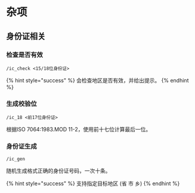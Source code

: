 # 杂项

## 身份证相关

### 检查是否有效

```
/ic_check <15/18位身份证>
```

{% hint style="success" %}
会检查地区是否有效，并给出提示。
{% endhint %}

### 生成校验位

```
/ic_18 <前17位身份证>
```

根据ISO 7064:1983.MOD 11-2，使用前十七位计算最后一位。

### 身份证生成

```
/ic_gen
```

随机生成格式正确的身份证号码，一次十条。

{% hint style="success" %}
支持指定目标地区 (省 市 乡)
{% endhint %}